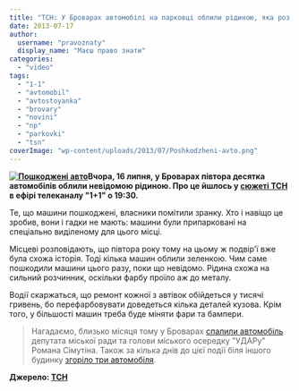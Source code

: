 ```yaml
---
title: "ТСН: У Броварах автомобілі на парковці облили рідиною, яка роз'їла фарбу до металу - ВІДЕО"
date: 2013-07-17
author: 
  username: "pravoznaty"
  display_name: "Маєш право знати"
categories: 
  - "video"
tags: 
  - "1-1"
  - "avtomobil"
  - "avtostoyanka"
  - "brovary"
  - "novini"
  - "np"
  - "parkovki"
  - "tsn"
coverImage: "wp-content/uploads/2013/07/Poshkodzheni-avto.png"
---
```


**[![Пошкоджені авто](https://mpz.brovary.org/wp-content/uploads/2013/07/Poshkodzheni-avto.png)](https://mpz.brovary.org/wp-content/uploads/2013/07/Poshkodzheni-avto.png)Вчора, 16 липня, у Броварах півтора десятка автомобілів облили невідомою рідиною. Про це йшлось у [сюжеті ТСН](https://tsn.ua/kyiv/u-brovarah-avtomobili-na-parkovci-oblili-ridinoyu-yaka-roz-yila-farbu-do-metalu-302612.html) в ефірі телеканалу "1+1" о 19:30.**

Те, що машини пошкоджені, власники помітили зранку. Хто і навіщо це зробив, вони і гадки не мають: машини були припарковані на спеціально виділеному для цього місці.

Місцеві розповідають, що півтора року тому на цьому ж подвір'ї вже була схожа історія. Тоді кілька машин облили зеленкою. Чим саме пошкодили машини цього разу, поки що невідомо. Рідина схожа на сильний розчинник, оскільки фарбу проїло аж до металу.

Водії скаржаться, що ремонт кожної з автівок обійдеться у тисячі гривень, бо перефарбовувати доведеться кілька деталей кузова. Крім того, у більшості машин треба буде міняти фари та бампери.

> Нагадаємо, близько місяця тому у Броварах [спалили автомобіль](https://mpz.brovary.org/sogodni-vnochi-deputatu-romanu-simutinu-spalili-avtomobil-video/) депутата міської ради та голови міського осередку "УДАРу" Романа Сімутіна. Також за кілька днів до цієї події біля іншого будинку [згоріло три автомобіля](https://mpz.brovary.org/za-minulu-nich-u-brovarah-zgorili-tri-avtomobili/).

**Джерело: [ТСН](https://tsn.ua/kyiv/u-brovarah-avtomobili-na-parkovci-oblili-ridinoyu-yaka-roz-yila-farbu-do-metalu-302612.html)**
